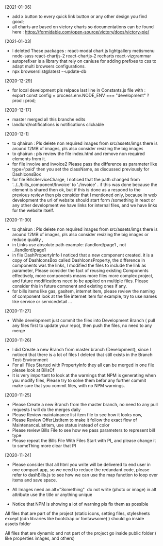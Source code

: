 [2021-01-06]
- add x button to every quick link button or any other design you find good;
- all charts are based on victory charts so documentations can be found here : https://formidable.com/open-source/victory/docs/victory-pie/

[2021-01-03]
- I deleted These packages : react-modal chart.js lightgallery  metismenu node-sass react-chartjs-2 react-chartjs-2 recharts react-vizgrammar
- autoprefixer is a library that rely on caniuse for adding prefixes to css to adapt multi browsers configurations.
- npx browserslist@latest --update-db



[2020-12-29]
- for local development pls relpace last line in Constants.js file with :
export const config = process.env.NODE_ENV === "development" ? prod : prod;

[2020-12-17]
- master merged all this branche edits
- landlord/notifications is notifications clickable

[2020-12-1]
- to qhairun : Pls delete non required images from src/assets/imgs there is around 12MB of images, pls also consider resizing the big images 
- to qhairun : pls review the file index.html and remove non required elements from it.
- for file invoive and invoice2 Please pass the difference as parameter like type='paid' then you set the className, as discussed previously for DashIconsBox
- for file BillsServiceCharge, I noticed that the path changed from '../../bills_component/Invoice' to './invoice' . if this was done because the element is shared then ok,
  but if this is done as a respond to the previous review then pls consider that I mentioned <Link path=""> only, because in web development the url of website should start form /something
  in react or any other development we have links for internal files, and we have links for the website itself. 

[2020-11-30]
- to qhairun : Pls delete non required images from src/assets/imgs there is around 12MB of images, pls also consider resizing the big images or reduce quality , 
- in Links use absolute path example: /landlord/page1 , not ../landlord/page1
- in file DashPropertyInfo I noticed that a new component created.  it is a copy of DashIconsBox called DashIconsProperty, the difference in components was the links, I modified the files to include the link as parameter, Please consider the fact of reusing existing Components effectively, more components means more files more complex project, and future modifications need to be applied on multiple files. Please consider this in future comonent and existing ones if any.
- for bills items like gas, gasitem, internet item, please review the naming of component look at the file internet item for example, try to use names like service or servicedetail ...

[2020-11-27]
- While development just commit the files into Development Branch ( pull any files first to update your repo), then push the files, no need to any merge

[2020-11-26]
- I did Create a new Branch from master branch (Development), since I noticed that there is a lot of files I deleted that still exists in the Branch Test-Environment
- For all Files Started with PropertyInfo they all can be merged in one file please look at BillsOf
- It is very important to look at the warnings that NPM is generating when you modify files, Please try to solve them befor any further commit make sure that you commit files, with no NPM warnings.


[2020-11-25]
- Please Create a new Branch from the master branch, no need to any pull requests I will do the merges daily
- Please Review maintainance list item file to see how it looks now, 
- Please Review OfferListItem to make it follow the exact flow of MaintenanceListItem, use status instead of color 
- Please review Bills File to see how we pass parameters to represent bill type
- Please repeat the Bills File With Files Start with PI_ and please change it to someThing more clear that PI

[2020-11-24]
- Please consider that all html you write will be delivered to end user in one compact app, so we need to reduce the redundant code, please refer to dashBills.js to see how we can use the map function to loop over  items and save space.

- All Images need an alt="Something" <img alt="" /> do not write (photo or image) in alt attribute use the title or anything unique

- Notice that NPM is showing a lot of warning pls fix them as possible


All files that are part of the project (static icons,  setting files, stylesheets except (cdn libraries like bootstrap or fontawsome) ) should go inside assets folder

All files that are dynamic and not part of the project go inside public folder ( like properties images, and others)



